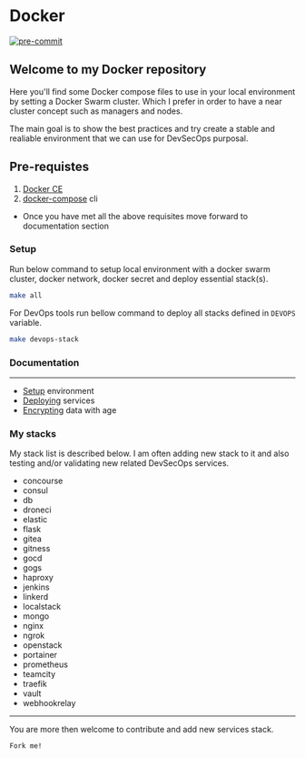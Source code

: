 # Docker

[![pre-commit](https://img.shields.io/badge/pre--commit-enabled-brightgreen?logo=pre-commit)](https://github.com/pre-commit/pre-commit)

## Welcome to my Docker repository

Here you'll find some Docker compose files to use in your local  environment by setting a Docker Swarm cluster. Which I prefer in order to have a near cluster concept such as managers and nodes.

The main goal is to show the best practices and try create a stable and realiable environment that we can use for DevSecOps purposal.

## Pre-requistes

1. [Docker CE](https://docs.docker.com/get-started/get-docker/)
2. [docker-compose](https://docs.docker.com/compose/install/standalone/) cli

* Once you have met all the above requisites move forward to documentation section

### Setup

Run below command to setup local environment with a docker swarm cluster, docker network, docker secret and deploy essential stack(s).

```sh
make all
```

For DevOps tools run bellow command to deploy all stacks defined in `DEVOPS` variable.

```sh
make devops-stack
```

### Documentation

---

- [Setup](https://github.com/DevSecOpsBr/docker/blob/master/docs/setup.md) environment
- [Deploying](https://github.com/DevSecOpsBr/docker/blob/master/docs/deploy.md) services
- [Encrypting](https://github.com/DevSecOpsBr/docker/blob/master/docs/age.md) data with age

### My stacks

My stack list is described below. I am often adding new stack to it and also testing and/or validating new related DevSecOps services.

* concourse
* consul
* db
* droneci
* elastic
* flask
* gitea
* gitness
* gocd
* gogs
* haproxy
* jenkins
* linkerd
* localstack
* mongo
* nginx
* ngrok
* openstack
* portainer
* prometheus
* teamcity
* traefik
* vault
* webhookrelay

---

You are more then welcome to contribute and add new services stack.

`Fork me!`
